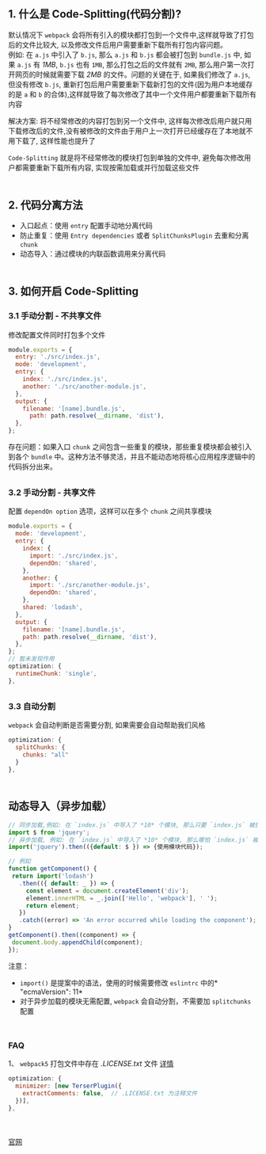 ## 1. 什么是 Code-Splitting(代码分割)?
默认情况下 `webpack` 会将所有引入的模块都打包到一个文件中,这样就导致了打包后的文件比较大, 以及修改文件后用户需要重新下载所有打包内容问题。<br>
例如: 在 `a.js` 中引入了 `b.js`, 那么 `a.js` 和 `b.js` 都会被打包到 `bundle.js` 中, 如果 `a.js` 有 *1MB*, `b.js` 也有 `1MB`, 那么打包之后的文件就有 `2MB`, 那么用户第一次打开网页的时候就需要下载 *2MB* 的文件。问题的关键在于, 如果我们修改了 `a.js`, 但没有修改 `b.js`, 重新打包后用户需要重新下载新打包的文件(因为用户本地缓存的是 `a` 和 `b` 的合体),这样就导致了每次修改了其中一个文件用户都要重新下载所有内容<br>

解决方案: 将不经常修改的内容打包到另一个文件中, 这样每次修改后用户就只用下载修改后的文件,没有被修改的文件由于用户上一次打开已经缓存在了本地就不用下载了, 这样性能也提升了<br>

`Code-Splitting` 就是将不经常修改的模块打包到单独的文件中, 避免每次修改用户都需要重新下载所有内容, 实现按需加载或并行加载这些文件
<div style="margin-bottom: 50px;"></div>

## 2. 代码分离方法
- 入口起点：使用 `entry` 配置手动地分离代码
- 防止重复：使用 `Entry dependencies` 或者 `SplitChunksPlugin` 去重和分离 `chunk`
- 动态导入：通过模块的内联函数调用来分离代码
<div style="margin-bottom: 50px;"></div>


## 3. 如何开启 Code-Splitting
### 3.1 手动分割 - 不共享文件
修改配置文件同时打包多个文件
```js
module.exports = {
  entry: './src/index.js',
  mode: 'development',
  entry: {
    index: './src/index.js',
    another: './src/another-module.js',
  },
  output: {
    filename: '[name].bundle.js',
      path: path.resolve(__dirname, 'dist'),
  },
};
```
存在问题：如果入口 `chunk` 之间包含一些重复的模块，那些重复模块都会被引入到各个 `bundle` 中。这种方法不够灵活，并且不能动态地将核心应用程序逻辑中的代码拆分出来。
<div style="margin-bottom: 30px;"></div>

### 3.2 手动分割 - 共享文件
配置 `dependOn option` 选项，这样可以在多个 `chunk` 之间共享模块
```js
module.exports = {
  mode: 'development',
  entry: {
    index: {
      import: './src/index.js',
      dependOn: 'shared',
    },
    another: {
      import: './src/another-module.js',
      dependOn: 'shared',
    },
    shared: 'lodash',
  },
  output: {
    filename: '[name].bundle.js',
    path: path.resolve(__dirname, 'dist'),
  },
};
// 暂未发现作用
optimization: {
  runtimeChunk: 'single',
},
```
<div style="margin-bottom: 30px;"></div>

### 3.3 自动分割
`webpack` 会自动判断是否需要分割, 如果需要会自动帮助我们风格
```js
optimization: {
  splitChunks: {
    chunks: "all"
  }
},
```
<div style="margin-bottom: 50px;"></div>

## 动态导入（异步加载）
```js
// 同步加载,例如: 在 `index.js` 中导入了 *10* 个模块, 那么只要 `index.js` 被执行, 就会一次性将 *10* 个模块加载进来
import $ from 'jquery';
// 异步加载, 例如: 在 `index.js` 中导入了 *10* 个模块, 那么哪怕 `index.js` 被执行, 也要看是否满足加载条件才去加载
import('jquery').then(({default: $ }) => {使用模块代码});
```
```js
// 例如
function getComponent() {
 return import('lodash')
   .then(({ default: _ }) => {
     const element = document.createElement('div');
     element.innerHTML = _.join(['Hello', 'webpack'], ' ');
     return element;
   })
   .catch((error) => 'An error occurred while loading the component');
}
getComponent().then((component) => {
 document.body.appendChild(component);
});
```

注意：
- `import()` 是提案中的语法，使用的时候需要修改 `eslintrc` 中的* "ecmaVersion": 11* 
- 对于异步加载的模块无需配置, `webpack` 会自动分割，不需要加 `splitchunks` 配置
<div style="margin-bottom: 50px;"></div>

### FAQ
1、 `webpack5` 打包文件中存在 *.LICENSE.txt* 文件
[详情](https://stackoverflow.com/questions/64818489/webpack-omit-creation-of-license-txt-files)
```js
optimization: {
  minimizer: [new TerserPlugin({
    extractComments: false,  // .LICENSE.txt 为注释文件
  })],
},
```
<div style="margin-bottom: 50px;"></div>


[官网](https://webpack.docschina.org/guides/code-splitting/)